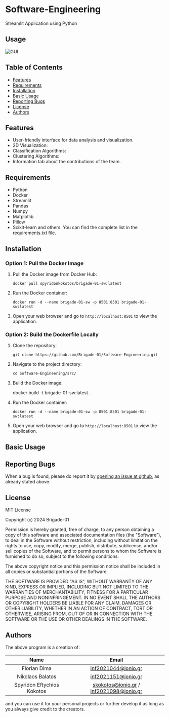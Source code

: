 # Software-Engineering

Streamlit Application using Python

## Usage

![GUI](https://github.com/Brigade-01/Software-Engineering/assets/33377581/2aa47809-6126-4557-bde2-43b5a6cbd5d3)


## Table of Contents
<!-- vim-markdown-toc Marked -->

* [Features](#features)
* [Requirements](#requirements)
* [Installation](#installation)
* [Basic Usage](#basic-usage)
* [Reporting Bugs](#reporting-bugs)
* [License](#license)
* [Authors](#authors)

<!-- vim-markdown-toc -->

## Features

- User-friendly interface for data analysis and visualization.
- 2D Visualization: 
- Classification Algorithms:
- Clustering Algorithms:
- Information tab about the contributions of the team.

## Requirements

- Python
- Docker
- Streamlit
- Pandas
- Numpy
- Matplotlib
- Pillow
- Scikit-learn
and others. You can find the complete list in the requirements.txt file.

## Installation

### Option 1: Pull the Docker Image

1. Pull the Docker image from Docker Hub:

    `docker pull spyridonkokotos/brigade-01-sw:latest`

2. Run the Docker container:

    `docker run -d --name brigade-01-sw -p 8501:8501 brigade-01-sw:latest`

3. Open your web browser and go to `http://localhost:8501` to view the application.

### Option 2: Build the Dockerfile Locally

1. Clone the repository:

    `git clone https://github.com/Brigade-01/Software-Engineering.git`

2. Navigate to the project directory:
 
    `cd Software-Engineering/src/`

3. Build the Docker image:
  
    docker build -t brigade-01-sw:latest .
  
4. Run the Docker container:

    `docker run -d --name brigade-01-sw -p 8501:8501 brigade-01-sw:latest`

5. Open your web browser and go to `http://localhost:8501` to view the application.


## Basic Usage

## Reporting Bugs

When a bug is found, please do report it by [opening an issue at github](https://github.com/Brigade-01/Software-Engineering/issues), as already stated above.

## License

MIT License

Copyright (c) 2024 Brigade-01

Permission is hereby granted, free of charge, to any person obtaining a copy
of this software and associated documentation files (the "Software"), to deal
in the Software without restriction, including without limitation the rights
to use, copy, modify, merge, publish, distribute, sublicense, and/or sell
copies of the Software, and to permit persons to whom the Software is
furnished to do so, subject to the following conditions:

The above copyright notice and this permission notice shall be included in all
copies or substantial portions of the Software.

THE SOFTWARE IS PROVIDED "AS IS", WITHOUT WARRANTY OF ANY KIND, EXPRESS OR
IMPLIED, INCLUDING BUT NOT LIMITED TO THE WARRANTIES OF MERCHANTABILITY,
FITNESS FOR A PARTICULAR PURPOSE AND NONINFRINGEMENT. IN NO EVENT SHALL THE
AUTHORS OR COPYRIGHT HOLDERS BE LIABLE FOR ANY CLAIM, DAMAGES OR OTHER
LIABILITY, WHETHER IN AN ACTION OF CONTRACT, TORT OR OTHERWISE, ARISING FROM,
OUT OF OR IN CONNECTION WITH THE SOFTWARE OR THE USE OR OTHER DEALINGS IN THE
SOFTWARE.

## Authors

The above program is a creation of:

<center>

| Name                  | Email                        |
|:---------------------:|:----------------------------:|
| Florian Dima          | inf2021044@ionio.gr          |
| Nikolaos Balatos      | inf2021151@ionio.gr          |
| Spyridon Eftychios Kokotos | skokotos@ionio.gr / inf2021098@ionio.gr |

</center>


and you can use it for your personal projects or further develop it as long as you always give credit to the creators.

